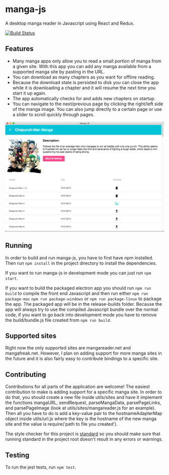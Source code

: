 manga-js
========

A desktop manga reader in Javascript using React and Redux.

[![Build Status](https://travis-ci.org/DarinM223/manga-js.svg?branch=master)](https://travis-ci.org/DarinM223/manga-js)

## Features

* Many manga apps only allow you to read a small portion of manga from a given site. With this app you can add any manga available from a supported manga site by pasting in the URL.
* You can download as many chapters as you want for offline reading.
* Because the download state is persisted to disk you can close the app while it is downloading a chapter and it will resume the next time you start it up again.
* The app automatically checks for and adds new chapters on startup.
* You can navigate to the next/previous page by clicking the right/left side of the manga image. You can also jump directly to a certain page or use a slider to scroll quickly through pages.

![Screenshot](/screenshot.png)

## Running

In order to build and run manga-js, you have to first have npm installed. Then run `npm install` in the project directory to install the dependencies.

If you want to run manga-js in development mode you can just run `npm start`.

If you want to build the packaged electron app you should run `npm run build` to compile the front end Javascript and
then run either `npm run package-mac` `npm run package-windows` or `npm run package-linux` to package the app.
The packaged app will be in the release-builds folder.
Because the app will always try to use the compiled Javascript bundle over the normal code, if you want to go back into development mode you have to
remove the build/bundle.js file created from `npm run build`.

## Supported sites

Right now the only supported sites are mangareader.net and mangafreak.net. However, I plan on adding support for more manga sites in the future and it is also fairly easy to contribute bindings to a specific site.

## Contributing

Contributions for all parts of the application are welcome! The easiest contribution to make is adding support for a specific manga site. In order to do that, you should create a new file inside utils/sites and have it implement the functions mangaURL, sendRequest, parseMangaData, parsePageLinks, and parsePageImage (look at utils/sites/mangareader.js for an example). Then all you have to do is add a key-value pair to the hostnameAdapterMap object inside utils/url.js where the key is the hostname of the new manga site and the value is require('path to file you created').

The style checker for this project is [standard](https://github.com/feross/standard) so you should make sure that running standard in the project root doesn't result in any errors or warnings.

## Testing

To run the jest tests, run `npm test`.
